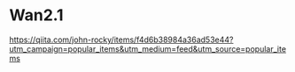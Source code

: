 # Wan2.1
https://qiita.com/john-rocky/items/f4d6b38984a36ad53e44?utm_campaign=popular_items&utm_medium=feed&utm_source=popular_items
